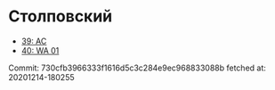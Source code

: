 # Столповский
- [39: AC](39.md)
- [40: WA 01](40.md)

Commit: 730cfb3966333f1616d5c3c284e9ec968833088b
 fetched at: 20201214-180255
